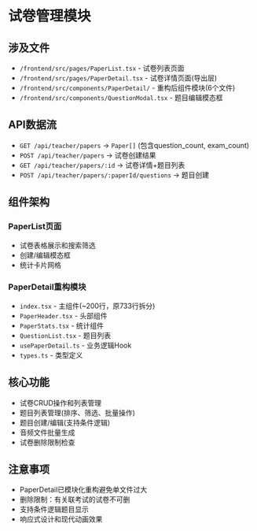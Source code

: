 # 试卷管理模块

## 涉及文件
- `/frontend/src/pages/PaperList.tsx` - 试卷列表页面
- `/frontend/src/pages/PaperDetail.tsx` - 试卷详情页面(导出层)
- `/frontend/src/components/PaperDetail/` - 重构后组件模块(6个文件)
- `/frontend/src/components/QuestionModal.tsx` - 题目编辑模态框

## API数据流
- `GET /api/teacher/papers` → `Paper[]` (包含question_count, exam_count)
- `POST /api/teacher/papers` → 试卷创建结果
- `GET /api/teacher/papers/:id` → 试卷详情+题目列表
- `POST /api/teacher/papers/:paperId/questions` → 题目创建

## 组件架构
### PaperList页面
- 试卷表格展示和搜索筛选
- 创建/编辑模态框
- 统计卡片网格

### PaperDetail重构模块
- `index.tsx` - 主组件(~200行，原733行拆分)
- `PaperHeader.tsx` - 头部组件
- `PaperStats.tsx` - 统计组件  
- `QuestionList.tsx` - 题目列表
- `usePaperDetail.ts` - 业务逻辑Hook
- `types.ts` - 类型定义

## 核心功能
- 试卷CRUD操作和列表管理
- 题目列表管理(排序、筛选、批量操作)
- 题目创建/编辑(支持条件逻辑)
- 音频文件批量生成
- 试卷删除限制检查

## 注意事项
- PaperDetail已模块化重构避免单文件过大
- 删除限制：有关联考试的试卷不可删
- 支持条件逻辑题目显示
- 响应式设计和现代动画效果
